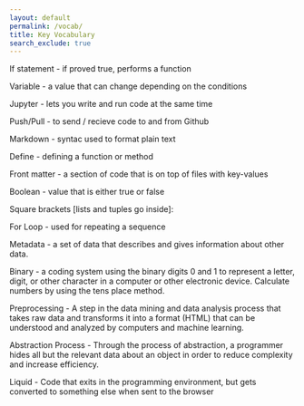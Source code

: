 ```yaml
---
layout: default
permalink: /vocab/
title: Key Vocabulary
search_exclude: true
---
```


If statement - if proved true, performs a function

Variable  -  a value that can change depending on the conditions

Jupyter  - lets you write and run code at the same time

Push/Pull - to send / recieve code to and from Github

Markdown - syntac used to format plain text

Define - defining a function or method

Front matter - a section of code that is on top of files with key-values

Boolean - value that is either true or false

Square brackets [lists and tuples go inside]:

For Loop - used for repeating a sequence

Metadata - a set of data that describes and gives information about other data.

Binary - a coding system using the binary digits 0 and 1 to represent a letter, digit, or other character in a computer or other electronic device. Calculate numbers by using the tens place method.

Preprocessing - A step in the data mining and data analysis process that takes raw data and transforms it into a format (HTML) that can be understood and analyzed by computers and machine learning.

Abstraction Process - Through the process of abstraction, a programmer hides all but the relevant data about an object in order to reduce complexity and increase efficiency.

Liquid - Code that exits in the programming environment, but gets converted to something else when sent to the browser